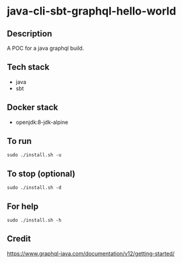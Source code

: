# java-cli-sbt-graphql-hello-world

## Description
A POC for a java graphql build.

## Tech stack
- java
- sbt

## Docker stack
- openjdk:8-jdk-alpine

## To run
`sudo ./install.sh -u`

## To stop (optional)
`sudo ./install.sh -d`

## For help
`sudo ./install.sh -h`

## Credit
https://www.graphql-java.com/documentation/v12/getting-started/
